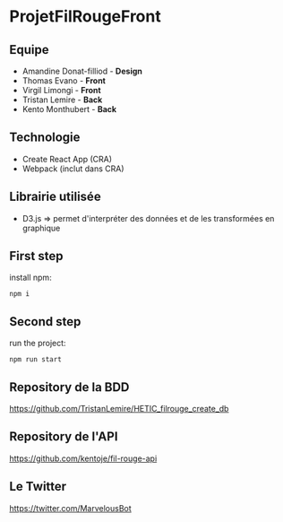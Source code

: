 # ProjetFilRougeFront

## Equipe

- Amandine Donat-filliod - __Design__
- Thomas Evano - __Front__
- Virgil Limongi - __Front__
- Tristan Lemire - __Back__
- Kento Monthubert - __Back__

## Technologie

- Create React App (CRA)
- Webpack (inclut dans CRA)

## Librairie utilisée

- D3.js => permet d'interpréter des données et de les transformées en graphique

## First step

install npm:
```
npm i
```
## Second step

run the project:
```
npm run start
```
## Repository de la BDD

https://github.com/TristanLemire/HETIC_filrouge_create_db

## Repository de l'API

https://github.com/kentoje/fil-rouge-api

## Le Twitter

https://twitter.com/MarvelousBot
